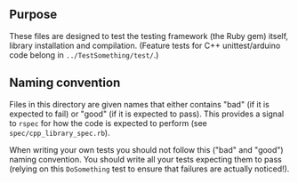 ## Purpose

These files are designed to test the testing framework (the Ruby gem) itself, library installation and compilation. (Feature tests for C++ unittest/arduino code belong in `../TestSomething/test/`.)

## Naming convention

Files in this directory are given names that either contains "bad" (if it is expected to fail) or "good" (if it is expected to pass).  This provides a signal to `rspec` for how the code is expected to perform (see `spec/cpp_library_spec.rb`).

When writing your own tests you should not follow this ("bad" and "good") naming convention. You should write all your tests expecting them to pass (relying on this `DoSomething` test to ensure that failures are actually noticed!).
